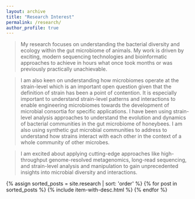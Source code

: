 ```yaml
---
layout: archive
title: "Research Interest"
permalink: /research/
author_profile: true
---
```


> My research focuses on understanding the bacterial diversity and ecology within the gut microbiome of animals. My work is driven by exciting, modern sequencing technologies and bioinformatic approaches to achieve in hours what once took months or was previously practically unachievable.

>I am also keen on understanding how microbiomes operate at the strain-level which is an important open question given that the definition of strain has been a point of contention. It is especially important to understand strain-level patterns and interactions to enable engineering microbiomes towards the development of microbial consortia for specific applications. I have been using strain-level analysis approaches to understand the evolution and dynamics of bacterial communities in the gut microbiome of honeybees. I am also using synthetic gut microbial communities to address to understand how strains interact with each other in the context of a whole community of other microbes.

> I am excited about applying cutting-edge approaches like high-throughput genome-resolved metagenomics, long-read sequencing, and strain-level analysis and manipulation to gain unprecedented insights into microbial diversity and interactions. 


{% assign sorted_posts = site.research | sort: 'order' %}
{% for post in sorted_posts %}
  {% include item-with-desc.html %}
{% endfor %}
